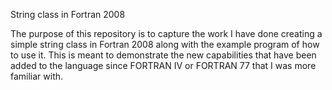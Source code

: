 String class in Fortran 2008

The purpose of this repository is to capture the work I have done creating
a simple string class in Fortran 2008 along with the example program of
how to use it.  This is meant to demonstrate the new capabilities that
have been added to the language since FORTRAN IV or FORTRAN 77 that I was
more familiar with.
